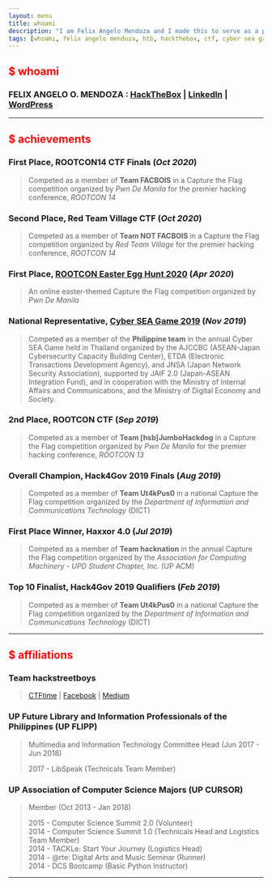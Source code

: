 ```yaml
---
layout: menu
title: whoami
description: "I am Felix Angelo Mendoza and I made this to serve as a platform for me to post solutions to challenges I've completed and to write and discuss security-related topics that have interested me."
tags: [whoami, felix angelo mendoza, htb, hackthebox, ctf, cyber sea game, cyber sea games, 2019, linkedin, hackstreetboys, philippines, ph]
---
```


## <span style="color:red">$ whoami</span>

### __FELIX ANGELO O. MENDOZA__ : [HackTheBox](https://www.hackthebox.eu/profile/50201) | [LinkedIn](https://www.linkedin.com/in/faomendoza/) | [WordPress](https://fiftyliterbox.wordpress.com/)

---

## <span style="color:red">$ achievements</span>

### __First Place, ROOTCON14 CTF Finals__ (_Oct 2020_)
> Competed as a member of __Team FACBOIS__ in a Capture the Flag competition organized by _Pwn De Manila_ for the premier hacking conference, _ROOTCON 14_

### __Second Place, Red Team Village CTF__ (_Oct 2020_)
> Competed as a member of __Team NOT FACBOIS__ in a Capture the Flag competition organized by _Red Team Village_ for the premier hacking conference, _ROOTCON 14_

### __First Place, [ROOTCON Easter Egg Hunt 2020]({{site.url}}/chals/ctf/2020-ROOTCONEasterEggHunt.html)__ (_Apr 2020_)
> An online easter-themed Capture the Flag competition organized by _Pwn De Manila_

### __National Representative, [Cyber SEA Game 2019]({{site.url}}/chals/ctf/2019-CyberSEAGame.html)__ (_Nov 2019_)
> Competed as a member of the __Philippine team__ in the annual Cyber SEA Game held in Thailand organized by the AJCCBC (ASEAN-Japan Cybersecurity Capacity Building Center), ETDA (Electronic Transactions Development Agency), and JNSA (Japan Network Security Association), supported by JAIF 2.0 (Japan-ASEAN Integration Fund), and in cooperation with the Ministry of Internal Affairs and Communications, and the Ministry of Digital Economy and Society. 

### __2nd Place, ROOTCON CTF__ (_Sep 2019_)
> Competed as a member of __Team [hsb]JumboHackdog__ in a Capture the Flag competition organized by _Pwn De Manila_ for the premier hacking conference, _ROOTCON 13_

### __Overall Champion, Hack4Gov 2019 Finals__ (_Aug 2019_)
> Competed as a member of __Team Ut4kPus0__ in a national Capture the Flag competition organized by the _Department of Information and Communications Technology_ (DICT)

### __First Place Winner, Haxxor 4.0__ (_Jul 2019_)
> Competed as a member of __Team hacknation__ in the annual Capture the Flag competition organized by the _Association for Computing Machinery - UPD Student Chapter, Inc._ (UP ACM)

### __Top 10 Finalist, Hack4Gov 2019 Qualifiers__ (_Feb 2019_)
> Competed as a member of __Team Ut4kPus0__ in a national Capture the Flag competition organized by the _Department of Information and Communications Technology_ (DICT)

---

## <span style="color:red">$ affiliations</span>

### Team hackstreetboys

> [CTFtime](https://ctftime.org/team/43377) | 
> [Facebook](https://www.facebook.com/hackstreetboys) |
> [Medium](https://medium.com/hackstreetboys)

### UP Future Library and Information Professionals of the Philippines (UP FLIPP) 
> Multimedia and Information Technology Committee Head (Jun 2017 - Jun 2018)
>
> 2017 - LibSpeak (Technicals Team Member) 


### UP Association of Computer Science Majors (UP CURSOR)
> Member (Oct 2013 - Jan 2018)
>
> 2015 - Computer Science Summit 2.0 (Volunteer)<br/>
> 2014 - Computer Science Summit 1.0 (Technicals Head and Logistics Team Member)<br/>
> 2014 - TACKLe: Start Your Journey (Logistics Head)<br/>
> 2014 - @rte: Digital Arts and Music Seminar (Runner)<br/>
> 2014 - DCS Bootcamp (Basic Python Instructor)

---

